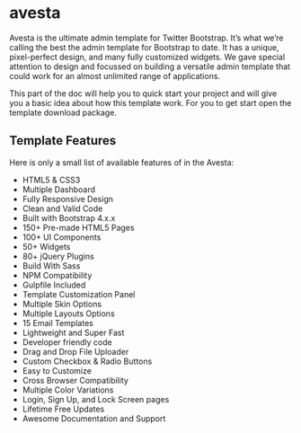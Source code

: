 # avesta
Avesta is the ultimate admin template for Twitter Bootstrap. It’s what we’re calling the best the admin template for Bootstrap to date. It has a unique, pixel-perfect design, and many fully customized widgets. We gave special attention to design and focussed on building a versatile admin template that could work for an almost unlimited range of applications.

This part of the doc will help you to quick start your project and will give you a basic idea about how this template work. For you to get start open the template download package.

## Template Features
Here is only a small list of available features of in the Avesta:
- HTML5 & CSS3
- Multiple Dashboard
- Fully Responsive Design
- Clean and Valid Code
- Built with Bootstrap 4.x.x
- 150+ Pre-made HTML5 Pages
- 100+ UI Components
- 50+ Widgets
- 80+ jQuery Plugins
- Build With Sass
- NPM Compatibility
- Gulpfile Included
- Template Customization Panel
- Multiple Skin Options
- Multiple Layouts Options
- 15 Email Templates
- Lightweight and Super Fast
- Developer friendly code
- Drag and Drop File Uploader
- Custom Checkbox & Radio Buttons
- Easy to Customize
- Cross Browser Compatibility
- Multiple Color Variations
- Login, Sign Up, and Lock Screen pages
- Lifetime Free Updates
- Awesome Documentation and Support


